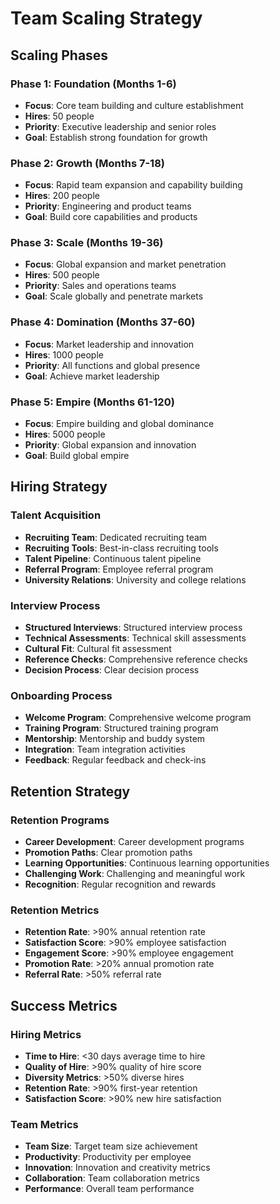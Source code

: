 # Team Scaling Strategy

## Scaling Phases

### Phase 1: Foundation (Months 1-6)
- **Focus**: Core team building and culture establishment
- **Hires**: 50 people
- **Priority**: Executive leadership and senior roles
- **Goal**: Establish strong foundation for growth

### Phase 2: Growth (Months 7-18)
- **Focus**: Rapid team expansion and capability building
- **Hires**: 200 people
- **Priority**: Engineering and product teams
- **Goal**: Build core capabilities and products

### Phase 3: Scale (Months 19-36)
- **Focus**: Global expansion and market penetration
- **Hires**: 500 people
- **Priority**: Sales and operations teams
- **Goal**: Scale globally and penetrate markets

### Phase 4: Domination (Months 37-60)
- **Focus**: Market leadership and innovation
- **Hires**: 1000 people
- **Priority**: All functions and global presence
- **Goal**: Achieve market leadership

### Phase 5: Empire (Months 61-120)
- **Focus**: Empire building and global dominance
- **Hires**: 5000 people
- **Priority**: Global expansion and innovation
- **Goal**: Build global empire

## Hiring Strategy

### Talent Acquisition
- **Recruiting Team**: Dedicated recruiting team
- **Recruiting Tools**: Best-in-class recruiting tools
- **Talent Pipeline**: Continuous talent pipeline
- **Referral Program**: Employee referral program
- **University Relations**: University and college relations

### Interview Process
- **Structured Interviews**: Structured interview process
- **Technical Assessments**: Technical skill assessments
- **Cultural Fit**: Cultural fit assessment
- **Reference Checks**: Comprehensive reference checks
- **Decision Process**: Clear decision process

### Onboarding Process
- **Welcome Program**: Comprehensive welcome program
- **Training Program**: Structured training program
- **Mentorship**: Mentorship and buddy system
- **Integration**: Team integration activities
- **Feedback**: Regular feedback and check-ins

## Retention Strategy

### Retention Programs
- **Career Development**: Career development programs
- **Promotion Paths**: Clear promotion paths
- **Learning Opportunities**: Continuous learning opportunities
- **Challenging Work**: Challenging and meaningful work
- **Recognition**: Regular recognition and rewards

### Retention Metrics
- **Retention Rate**: >90% annual retention rate
- **Satisfaction Score**: >90% employee satisfaction
- **Engagement Score**: >90% employee engagement
- **Promotion Rate**: >20% annual promotion rate
- **Referral Rate**: >50% referral rate

## Success Metrics

### Hiring Metrics
- **Time to Hire**: <30 days average time to hire
- **Quality of Hire**: >90% quality of hire score
- **Diversity Metrics**: >50% diverse hires
- **Retention Rate**: >90% first-year retention
- **Satisfaction Score**: >90% new hire satisfaction

### Team Metrics
- **Team Size**: Target team size achievement
- **Productivity**: Productivity per employee
- **Innovation**: Innovation and creativity metrics
- **Collaboration**: Team collaboration metrics
- **Performance**: Overall team performance
